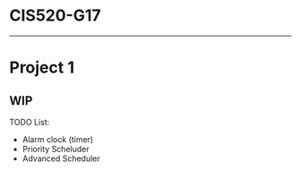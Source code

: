# CIS520-G17
----------------------------------------------------------------
# Project 1
WIP
----------------------------------------------------------------

TODO List:
- Alarm clock (timer)
- Priority Scheluder
- Advanced Scheduler
